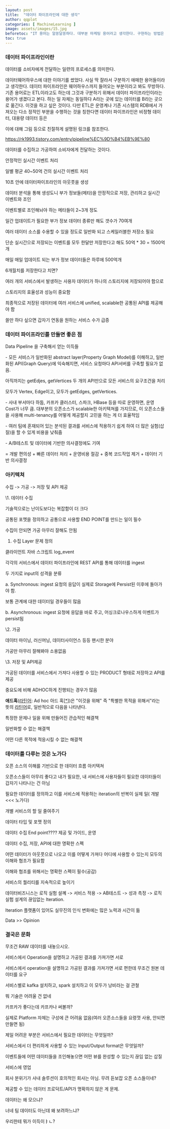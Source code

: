 ```yaml
---
layout: post
title:  "데이터 파이프라인에 대한 생각"
author: qqplot
categories: [ MachineLearning ]
image: assets/images/15.jpg
beforetoc: "IT 용어는 알쏭달쏭하다. 대부분 마케팅 용어라고 생각한다. 구현하는 방법은 달라도 하고자 하는 로직 자체는 간단하다."
toc: true
---
```








### 데이터 파이프라인이란

데이터를 소비자에게 전달하는 일련의 프로세스를 의미한다. 



[데이터웨어하우스(DW)란]: https://brunch.co.kr/@qqplot/46



데이터웨어하우스에 대한 이야기를 썼었다. 사실 딱 잘라서 구분하기 애매한 용어들이라고 생각한다. 데이터 파이프라인은 웨어하우스까지 들어오는 부분이라고 봐도 무방하다. 기존 용어로는 ETL이라고도 하는데 그것과 구분하기 위해서 데이터 파이프라인이라는 용어가 생겼다고 본다. 하는 일 자체는 동일하다 A라는 곳에 있는 데이터를 B라는 곳으로 옮긴다. 이것을 하고 싶은 것이다. 다만 ETL은 운영계나 기존 시스템의 RDB에서 가져오는 다소 정적인 부분을 수행하는 것을 칭한다면 데이터 파이프라인은 비정형 데이터, 대용량 데이터 등은



이에 대해 그림 등으로 친절하게 설명된 링크를 참조한다.



https://rk1993.tistory.com/entry/pipeline%EC%9D%B4%EB%9E%80





데이터를 수집하고 가공하여 소비자에게 전달하는 것이다.



안정적인 실시간 이벤트 처리

일별 평균 40~50억 건의 실시간 이벤트 처리

10초 안에 데이터파이프라인의 아웃풋을 생성





데이터 분석을 통해 생성도니 부가 정보들(메타)을 안정적으로 저장, 관리하고 실시간 이벤트와 조인

이벤트별로 조인해놔야 하는 메타들이 2~3개 정도

일간 업데이트가 필요한 부가 정보 데이터 종류만 해도 갯수가 70여개



여러 데이터 소스를 수용할 수 있을 정도로 일반화 되고 스케일러블한 저장소 필요

단순 실시간으로 저장되는 이벤트를 모두 한달만 저장한다고 해도 50억 * 30 = 1500억개

매일 매일 업데이트 되는 부가 정보 데이터들은 하루에 500억개

6개월치를 저장한다고 치면?

여러 개의 서비스에서 발생하는 사용자 데이터가 하나의 스토리지에 저장되어야 함으로

스토리지의 효율성과 성능이 중요함





최종적으로 저장된 데이터에 여러 서비스에 unified, scalable한 공통된 API를 제공해야 함

쓸만 하다 싶으면 갑자기 연동을 원하는 서비스 수가 급증









### 데이터 파이프라인를 만들면 좋은 점



Data Pipeline 을 구축해서 얻는 이득들

\- 모든 서비스가 일반화된 abstract layer(Property Graph Model)를 이해하고, 일반화된 API(Graph Query)에 익숙해지면, 서비스 요청마다 API서버를 구축할 필요가 없음.

 아직까지는 getEdjes, getVertices 두 개의 API만으로 모든 서비스의 요구조건을 처리

 모두가 Vertex, Edge이고, 모두가 getEdges, getVertices.

\- 사내 부서마다 하둡, 카프카 클러스터, 스파크, HBase 등을 따로 운영하면, 운영 Cost가 너무 큼. 대부분의 오픈소스가 scalable한 아키텍쳐를 가지므로, 이 오픈소스들을 사용해 multi-tenancy를 어떻게 제공할지 고민을 하는 게 더 효율적임

\- 여러 팀에 혼재되어 있는 분석된 결과를 서비스에 적용하기 쉽게 하여 더 많은 실험(삽질)을 할 수 있게 비용을 낮춰줌

\- A/B테스트 및 데이터에 기반한 의사결정에도 기여



= 개발 편의성 + 빠른 데이터 처리 + 운영비용 절감 + 중복 코드작업 제거 + 데이터 기반 의사결정





### 아키텍쳐

수집 -> 가공 -> 저장 및 API 제공



\1. 데이터 수집

기술적으로는 난이도보다는 복잡함이 더 크다

공통된 포멧을 정의하고 공통으로 사용할 END POINT를 만드는 일이 필수

수집이 안되면 가공 아무리 잘해도 안됨



1. 수집 Layer 문제 정의

클라이언트 자바 스크립트  log_event



각각의 서비스에서 데이터 파이프라인에 REST API를 통해 데이터를 ingest

두 가지로 input의 성격을 분류

a. Synchronous: ingest 요청의 응답이 실제로 Storage에 Persist된 이후에 돌아가야 함.

보통 관계에 대한 데이터일 경우들이 많음

b. Asynchronous: ingest 요청에 응답을 바로 주고, 어싱크로나우스하게 이벤트가 persist됨





\2. 가공

데이터 마이닝, 러신머닝, 데이터사이언스 등등 팬시한 분야

가공만 아무리 잘해봐야 소용없음



\3. 저장 및 API제공

가공된 데이터를 서비스에서 가져다 사용할 수 있는 PRODUCT 형태로 저장하고 API를 제공

중요도에 비해 ADHOC하게 진행되는 경우가 많음

**애드혹**([라틴어](https://ko.wikipedia.org/wiki/라틴어): Ad hoc 아드 혹[[*](https://ko.wikipedia.org/wiki/위키백과:외래어_표기법/라틴어_표기_원칙)])은 "이것을 위해" 즉 "특별한 목적을 위해서"라는 뜻의 [라틴어](https://ko.wikipedia.org/wiki/라틴어)로, 일반적으로 다음을 나타낸다.  

특정한 문제나 일을 위해 만들어진 관습적인 해결책

일반화할 수 없는 해결책

어떤 다른 목적에 적응시킬 수 없는 해결책



### 데이터를 다루는 것은 노가다

오픈 소스의 이해를 기반으로 한 데이터 흐름 아키텍쳐

오픈소스들이 아무리 좋다고 내가 필요한, 내 서비스에 사용자들이 필요한 데이터들이 갑자기 나타나는 건 아님

필요한 데이터를 정의하고 이를 서비스에 적용하는 iteration의 반복이 실제 일( 개발<<< 노가다)





개별 서비스의 할 일 줄여주기

데이터 타입 및 포맷 정의

데이터 수집 End point???? 제공 및 가이드, 운영



데이터 수집, 저장, API에 대한 명확한 스펙

어떤 데이터가 아웃풋으로 나오고 이를 어떻게 가져다 어디에 사용할 수 있는지 모두의 이해와 협조가 필요함

이해와 협조를 위해서는 명확한 스펙이 필수(공감)



서비스의 퀄리티를 지속적으로 높이기

데이터비즈니스는 로직 실험 설꼐 -> 서비스 적용 -> AB테스트 -> 성과 측정 -> 로직 실험 설계의 끊임없는 Iteration. 

Iteration 플랫폼이 있어도 실무진의 인식 변화에는 많은 노력과 시간이 듦

Data >> Opinion









### 결국은 문화

무조건 RAW 데이터를 내놓으시오.

서비스에서 Operation을 설명하고 가공된 결과를 가져가면 서로 

서비스에서 operation을 설명하고 가공된 결과를 가져가면 서로 편한데 무조건 원본 데이터를 요구

서비스별로 kafka 설치하고, spark 설치하고 이 모두가 낭비라는 걸 관철





뭐 기술은 어려울 건 없네

카프카가 좋다는데 카프카나 써볼까?

실제로 Platform 자체는 구성에 큰 어려움 없음(여러 오픈소스들을 요령껏 사용, 안되면 만들면 됨)





제일 어려운 부분은 서비스에서 필요한 데이터는 무엇일까?

서비스에서 더 편리하게 사용할 수 있는 Input/Output format은 무엇일까?

이벤트들에 어떤 데이터들을 조인해놓으면 어떤 뷰를 완성할 수 있는지 끊임 없는 삽질



서비스에 영업

회사 분위기가 사내 솔루션이 호의적인 회사는 아님. 무려 듣보잡 오픈 소스들이네?

제공할 수 있는 데이터 프로덕트/API가 명확하지 않은 게 문제.

데이터는 왜 모으냐?

너네 팀 데이터도 아닌데 왜 보려하느냐?

우리한테 뭐가 이득이ㅑㄴ?













